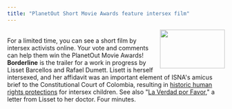 ```yaml
---
title: "PlanetOut Short Movie Awards feature intersex film"
---
```


[<img src="/img/rebecca.jpg" width="150" height="90" border="0" align="right" />][1]  
For a limited time, you can see a short film by intersex activists online. Your vote and comments can help them win the PlanetOut Movie Awards!  
<b class=dr>Borderline</b> is the trailer for a work in progress by Lisset Barcellos and Rafael Dumett. Lisett is herself intersexed, and her affidavit was an important element of ISNA's amicus brief to the Constitutional Court of Colombia, resulting in [historic human rights protections][2] for intersex children. See also "[La Verdad por Favor][3]," a letter from Lisset to her doctor. Four minutes.

 [1]: http://www.planetout.com/popcornq/db/getfilm.html?63812
 [2]: /colombia/
 [3]: /library/barcellos-carta.html